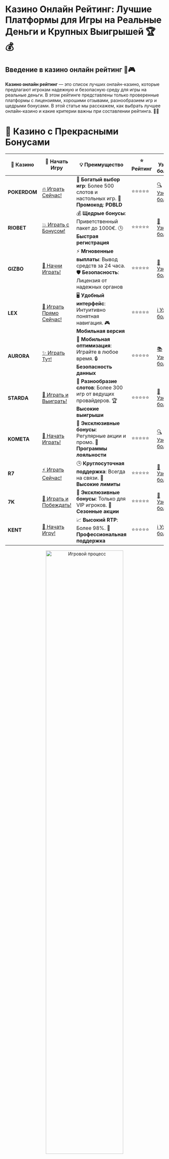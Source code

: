 # **Казино Онлайн Рейтинг: Лучшие Платформы для Игры на Реальные Деньги и Крупных Выигрышей 🏆💰**

## Введение в **казино онлайн рейтинг** 🎰🎮

**Казино онлайн рейтинг** — это список лучших онлайн-казино, которые предлагают игрокам надежную и безопасную среду для игры на реальные деньги. В этом рейтинге представлены только проверенные платформы с лицензиями, хорошими отзывами, разнообразием игр и щедрыми бонусами. В этой статье мы расскажем, как выбрать лучшее онлайн-казино и какие критерии важны при составлении рейтинга. 🚀💎

# 🌟 Казино с Прекрасными Бонусами

| 🎲 **Казино** | 🔗 **Начать Игру** | 💡 **Преимущество** | ⭐ **Рейтинг** | 🔗 **Узнать больше** | 🆕 **Новая информация** |
|--------------|---------------------|---------------------|----------------|----------------------|-------------------------|
| **POKERDOM**  | [🔥 Играть Сейчас!](https://brandplay.link/4k77v2yx) | 🎉 **Богатый выбор игр**: Более 500 слотов и настольных игр. 🎁 **Промокод**: **PDBLD** | ⭐⭐⭐⭐⭐ | [🔍 Узнать больше](https://brandplay.link/4k77v2yx) | 🏆 **Победители турниров** получают эксклюзивные подарки! |
| **RIOBET**    | [💥 Играть с Бонусом!](https://brandplay.link/7xBLTPyj) | 💰 **Щедрые бонусы**: Приветственный пакет до 1000€. 🕒 **Быстрая регистрация** | ⭐⭐⭐⭐⭐ | [📖 Узнать больше](https://brandplay.link/7xBLTPyj) | 💬 **Поддержка 24/7** для комфортной игры в любое время! |
| **GIZBO**     | [🚀 Начни Играть!](https://brandplay.link/bprXw4YV) | ⚡ **Мгновенные выплаты**: Вывод средств за 24 часа. 🛡️ **Безопасность**: Лицензия от надежных органов | ⭐⭐⭐⭐⭐ | [📝 Узнать больше](https://brandplay.link/bprXw4YV) | 🔒 **SSL-шифрование** для максимальной безопасности данных игроков. |
| **LEX**       | [💎 Играть Прямо Сейчас!](https://brandplay.link/zW4hdDFV) | 🖥️ **Удобный интерфейс**: Интуитивно понятная навигация. 🎮 **Мобильная версия** | ⭐⭐⭐⭐⭐ | [ℹ️ Узнать больше](https://brandplay.link/zW4hdDFV) | 📱 **Поддержка всех мобильных устройств** для удобства игры в любом месте. |
| **AURORA**    | [✨ Играть Тут!](https://10trafic-stat2.com/click/668546556bcc6313411604bd/6766/13032/subaccount) | 📱 **Мобильная оптимизация**: Играйте в любое время. 🔒 **Безопасность данных** | ⭐⭐⭐⭐⭐ | [📚 Узнать больше](https://10trafic-stat2.com/click/668546556bcc6313411604bd/6766/13032/subaccount) | 🌍 **Международная лицензия** на деятельность в разных странах. |
| **STARDА**    | [🎉 Играть и Выиграть!](https://brandplay.link/fB7xwRFL) | 🎰 **Разнообразие слотов**: Более 300 игр от ведущих провайдеров. 🏆 **Высокие выигрыши** | ⭐⭐⭐⭐⭐ | [🔎 Узнать больше](https://brandplay.link/fB7xwRFL) | 🎉 **Ежемесячные турниры** с крупными призами! |
| **KOMETA**    | [🎁 Начать Играть!](https://brandplay.link/8ZymQJV8) | 🎁 **Эксклюзивные бонусы**: Регулярные акции и промо. 🔄 **Программы лояльности** | ⭐⭐⭐⭐⭐ | [🔍 Узнать больше](https://brandplay.link/8ZymQJV8) | 🌟 **Персонализированные предложения** для долгосрочных игроков. |
| **R7**        | [⚡ Играть Сейчас!](https://brandplay.link/bMd3Yjsw) | 🕒 **Круглосуточная поддержка**: Всегда на связи. 💸 **Высокие лимиты** | ⭐⭐⭐⭐⭐ | [📖 Узнать больше](https://brandplay.link/bMd3Yjsw) | 🎯 **Рейтинг игроков** для лучших участников. |
| **7K**        | [🎯 Играть и Побеждать!](https://brandplay.link/BvQyFShp) | 🌟 **Эксклюзивные бонусы**: Только для VIP игроков. 🎉 **Сезонные акции** | ⭐⭐⭐⭐⭐ | [📝 Узнать больше](https://brandplay.link/BvQyFShp) | 🥇 **Особые привилегии** для постоянных игроков. |
| **KENT**      | [🔑 Начать Игру!](https://brandplay.link/Fv2WP3js) | 📈 **Высокий RTP**: Более 98%. 💼 **Профессиональная поддержка** | ⭐⭐⭐⭐⭐ | [ℹ️ Узнать больше](https://brandplay.link/Fv2WP3js) | 💬 **Поддержка на нескольких языках** для удобства игроков. |

<div align="center"> <img src="https://i.pinimg.com/originals/1d/b3/25/1db325483acbe642c6d4e6fdd73a4988.gif" alt="Игровой процесс" width="70%"> </div>
---

# 🚀 Быстрые Выигрыши и Поддержка

| 🎲 **Казино** | 🔗 **Начать Игру** | 💡 **Преимущество** | ⭐ **Рейтинг** | 🔗 **Узнать больше** | 🆕 **Новая информация** |
|--------------|---------------------|---------------------|----------------|----------------------|-------------------------|
| **GAMA**      | [🎯 Играть Прямо Сейчас!](https://brandplay.link/j6NMKsDz) | 🔍 **Интуитивный интерфейс**: Легкость использования. 🏅 **Престижные турниры** | ⭐⭐⭐⭐☆ | [🔎 Узнать больше](https://brandplay.link/j6NMKsDz) | 🏆 **Турниры с большими призами** каждый месяц. |
| **ONION**     | [💥 Играть и Выигрывать!](https://brandplay.link/zBGRVpQ9) | 🤑 **Низкие ставки**: Идеально для начинающих. 🔄 **Быстрые выводы** | ⭐⭐⭐⭐☆ | [🔍 Узнать больше](https://brandplay.link/zBGRVpQ9) | 🎮 **Казино для новичков** с простыми правилами. |
| **ЧЕМПИОН**   | [🏅 Играть в Турнире!](https://temon-gter.cfd/go/lRq?p80412p304504pcc44t17455) | 🏅 **Лояльная программа**: Награды за активность. 🎁 **Ежемесячные бонусы** | ⭐⭐⭐⭐☆ | [📖 Узнать больше](https://temon-gter.cfd/go/lRq?p80412p304504pcc44t17455) | 🥇 **Турниры и лояльность** — каждый шаг вознаграждается. |
| **VAVADA**    | [🚀 Играть Без Ожидания!](https://vavadapartner.pro/?promo=ea5c9275-6854-4505-94fc-95ab18221945-linkb2) | 🚀 **Быстрая регистрация**: Начните играть мгновенно. 🔐 **Безопасные транзакции** | ⭐⭐⭐⭐☆ | [📝 Узнать больше](https://vavadapartner.pro/?promo=ea5c9275-6854-4505-94fc-95ab18221945-linkb2) | 🏆 **Программа для новых игроков** с бонусами за регистрацию. |
| **FRIENDS**   | [🎉 Играть и Развлекаться!](https://gofriends.mba/linkb2) | 🤝 **Социальные игры**: Играйте с друзьями. 🌐 **Мультиплатформенность** | ⭐⭐⭐⭐☆ | [ℹ️ Узнать больше](https://gofriends.mba/linkb2) | 🎮 **Играйте с друзьями** и зарабатывайте бонусы за совместные действия. |
| **1WIN**      | [⚡ Играть и Выигрывать!](https://brandplay.link/smXVpBbG) | 🏆 **Спортивные ставки**: Широкий выбор видов спорта. 💵 **Высокие коэффициенты** | ⭐⭐⭐⭐☆ | [📚 Узнать больше](https://brandplay.link/smXVpBbG) | ⚽ **Бонусы на спортивные ставки** для активных игроков. |
| **DRIP**      | [💥 Играть Сразу!](https://drp-ircp01.com/c07e6a3db) | 🌐 **Инновационные игры**: Новейшие игровые технологии. 🛡️ **Высокая безопасность** | ⭐⭐⭐⭐☆ | [🔎 Узнать больше](https://drp-ircp01.com/c07e6a3db) | 🔧 **Инновационные функции** для удобства игры. |
| **JOYCASINO** | [🎰 Играть И Побеждать!](https://rpc30.call2me.pro/?/ru/registration?apkpop=0&partner=p24970p3291217pc98f) | 🎁 **Приятные бонусы**: Ежедневные акции и подарки. 🕹️ **Разнообразие игр** | ⭐⭐⭐⭐☆ | [🔍 Узнать больше](https://rpc30.call2me.pro/?/ru/registration?apkpop=0&partner=p24970p3291217pc98f) | 🎉 **Щедрые фриспины** для новых игроков. |
| **PLAYFORTUNA** | [🔥 Играть С Бонусом!](https://fortunapromo.net/alt/playfortuna/registration?0dc4a9362a71feb7e3f165fb8e766f70) | 🎉 **Регулярные акции**: Бонусы, фриспины и многое другое. 🏅 **Турниры** | ⭐⭐⭐⭐☆ | [📚 Узнать больше](https://fortunapromo.net/alt/playfortuna/registration?0dc4a9362a71feb7e3f165fb8e766f70) | 🎯 **Выгодные предложения** на популярные игры. |
| **SYKAA**     | [💸 Играть Сейчас!](https://s-two-way.com/?source=linkb2&pid=30697) | 💸 **Доступные ставки**: Идеально для новичков. 🎁 **Щедрые бонусы** | ⭐⭐⭐⭐☆ | [🔍 Узнать больше](https://s-two-way.com/?source=linkb2&pid=30697) | 💥 **Акции с большими бонусами** для новичков и опытных игроков. |

<div align="center"> <img src="https://schaeffers-cdn.s3.amazonaws.com/images/default-source/schaeffers-cdn-images/default-images/sectors/bigstock-casino-gambling-concept-with-f-369012793.jpg?sfvrsn=493ad806_4" alt="Игровой процесс" width="70%"> </div>
---

# 💸 Казино с Привлекательными Программами Лояльности

| 🎲 **Казино** | 🔗 **Начать Игру** | 💡 **Преимущество** | ⭐ **Рейтинг** | 🔗 **Узнать больше** | 🆕 **Новая информация** |
|--------------|---------------------|---------------------|----------------|----------------------|-------------------------|
| **KOMETA**    | [🎯 Начни Играть!](https://brandplay.link/8ZymQJV8) | 🎁 **Эксклюзивные бонусы**: Регулярные акции и промо. 🔄 **Программы лояльности** | ⭐⭐⭐⭐⭐ | [🔍 Узнать больше](https://brandplay.link/8ZymQJV8) | 🌟 **Персонализированные предложения** для долгосрочных игроков. |
| **1Xslots**   | [🏅 Играть Прямо Сейчас!](https://brandplay.link/hSB1khtr) | 🎉 **Множество акций**: Еженедельные бонусы и турниры. 🛡️ **Безопасность** | ⭐⭐⭐⭐⭐ | [📚 Узнать больше](https://brandplay.link/hSB1khtr) | 🏅 **Награды за активность**: участники программы лояльности получают специальные привилегии. |
| **R7**        | [🚀 Играть Сейчас!](https://brandplay.link/bMd3Yjsw) | 🕒 **Круглосуточная поддержка**: Всегда на связи. 💸 **Высокие лимиты** | ⭐⭐⭐⭐⭐ | [📖 Узнать больше](https://brandplay.link/bMd3Yjsw) | 💬 **VIP-поддержка** для постоянных игроков с приоритетом. |

<div align="center"> <img src="https://i.pinimg.com/originals/1d/b3/25/1db325483acbe642c6d4e6fdd73a4988.gif" alt="Игровой процесс" width="70%"> </div>
---

---

## Что такое **казино онлайн рейтинг**? 🧐💡

**Казино онлайн рейтинг** — это список топовых казино, основанный на оценках игроков, лицензиях, бонусных предложениях, качестве игры и других важных критериях. Эти рейтинги помогают игрокам найти лучшие и самые надежные онлайн-казино, которые обеспечивают безопасность, честность и захватывающий игровой процесс. 🎰💸

### Основные характеристики **казино онлайн рейтинг** 📝✅

1. **Лицензия и безопасность**: Все казино из рейтинга имеют лицензии от известных регуляторов, что гарантирует безопасность данных и честность игр.
2. **Широкий выбор игр**: Включает игровые автоматы, настольные игры, покер, рулетку и живое казино.
3. **Бонусы и акции**: Множество бонусов, таких как приветственные бонусы, фриспины, бонусы на депозит.
4. **Методы пополнения и вывода средств**: Поддержка различных методов оплаты, включая банковские карты, электронные кошельки и криптовалюты.

---

## Преимущества **казино онлайн рейтинг** 🏅🎰

### 1. **Безопасность и защита данных** 🔒💡

Онлайн-казино, которые попадают в рейтинг, гарантируют безопасность данных игроков. Они используют шифрование для защиты информации и обеспечивают безопасные транзакции.

### 2. **Прозрачность и честность игры** 🧐💯

Рейтинг включает только те казино, которые работают честно и прозрачно. Все игры проверяются на честность с помощью генераторов случайных чисел, а лицензия подтверждает их соответствие международным стандартам.

### 3. **Щедрые бонусы и акции** 🎁✨

Казино из рейтинга предлагают игрокам разнообразные бонусы, включая бонусы за регистрацию, фриспины и бонусы на депозит, что значительно увеличивает шансы на выигрыш.

### 4. **Большой выбор игр** 🎮🌟

**Казино онлайн рейтинг** включает платформы с широким ассортиментом игр: слоты, настольные игры, покер, рулетка и другие. Это дает возможность каждому игроку выбрать игру по своему вкусу.

---

## Как выбрать **казино онлайн рейтинг**? 🏆🎯

### 1. **Проверка лицензии и репутации** 🏢🌐

Для выбора казино из рейтинга важно обратить внимание на наличие лицензии от авторитетных регуляторов, таких как Malta Gaming Authority, Curacao eGaming или UK Gambling Commission.

### 2. **Репутация и отзывы игроков** 📝⭐

Прочитайте отзывы других игроков. Положительная репутация и высокие оценки говорят о том, что казино предлагает качественные услуги и честную игру.

### 3. **Выбор игр и провайдеров** 🎰🎮

Рейтинг включает только те казино, которые предлагают игры от известных и проверенных провайдеров, таких как **NetEnt**, **Microgaming**, **Play’n GO** и другие.

### 4. **Условия бонусов и акций** 🎁📜

Проверьте условия отыгрыша бонусов. Казино из рейтинга предлагают прозрачные и выгодные условия для игроков, чтобы избежать неприятных сюрпризов.

---

## Где найти **казино онлайн рейтинг**? 🌐💰

### 1. **Pokerdom** 🏆🎰

- **Лицензия**: Curacao eGaming
- **Особенности**: Приветственные бонусы, турниры, большой выбор игр.
- **Методы пополнения**: Банковские карты, электронные кошельки, криптовалюты.

#### Преимущества:
- Большой выбор слотов и настольных игр.
- Регулярные акции и турниры.
- Быстрые и безопасные выплаты.

---

### 2. **Riobet** 🎲💎

- **Лицензия**: Malta Gaming Authority
- **Особенности**: Множество популярных слотов, живое казино.
- **Методы пополнения**: Visa, MasterCard, Skrill, Neteller.

#### Преимущества:
- Высокие RTP на популярных слотах.
- Привлекательные бонусы для новых игроков.
- Простая навигация и быстрое пополнение счета.

---

### 3. **Gizbo** 💸🎉

- **Лицензия**: UK Gambling Commission
- **Особенности**: Простой интерфейс, фриспины и бонусы.
- **Методы пополнения**: Банковские карты, электронные кошельки.

#### Преимущества:
- Простой интерфейс и быстрые выплаты.
- Регулярные бонусы и акции.
- Множество слотов с бонусными функциями.

---

### 4. **LEX** 🌟🎰

- **Лицензия**: Curacao eGaming
- **Особенности**: Программы лояльности, фриспины для новых игроков.
- **Методы пополнения**: Visa, MasterCard, Skrill.

#### Преимущества:
- Удобный интерфейс и высокие лимиты на депозиты.
- Множество бонусных предложений.
- Отличная программа лояльности.

---

### 5. **Aurora** 🏅💎

- **Лицензия**: Malta Gaming Authority
- **Особенности**: Щедрые бонусы на депозиты и бесплатные спины.
- **Методы пополнения**: PayPal, Visa, MasterCard.

#### Преимущества:
- Регулярные акции и турниры.
- Простой и удобный интерфейс.
- Высокие RTP на слоты и настольные игры.

---

### 6. **Starda** ✨🎰

- **Лицензия**: Curacao eGaming
- **Особенности**: Множество бонусных предложений, поддержка криптовалют.
- **Методы пополнения**: Электронные кошельки, криптовалюты.

#### Преимущества:
- Быстрая обработка выплат.
- Множество акций и бонусов для новых игроков.
- Высокие лимиты на депозиты и выводы.

---

### 7. **Kometa** 🚀🎮

- **Лицензия**: Malta Gaming Authority
- **Особенности**: Привлекательные бонусы, большое количество игровых автоматов.
- **Методы пополнения**: Visa, MasterCard, Skrill.

#### Преимущества:
- Множество слотов с высокими шансами на выигрыш.
- Простой и интуитивно понятный интерфейс.
- Мгновенные выводы средств.

---

### 8. **R7** 🎯💰

- **Лицензия**: Curacao eGaming
- **Особенности**: Программы лояльности, быстрые выплаты.
- **Методы пополнения**: Банковские карты, электронные кошельки.

#### Преимущества:
- Удобная мобильная версия.
- Привлекательные бонусы для новичков.
- Высокие RTP на популярных играх.

---

### 9. **7K** 💎🎰

- **Лицензия**: UK Gambling Commission
- **Особенности**: Программы лояльности и бонусы для постоянных игроков.
- **Методы пополнения**: Электронные кошельки, криптовалюты.

#### Преимущества:
- Простота использования и быстрые выплаты.
- Регулярные бонусы и акции для постоянных игроков.
- Прекрасное качество мобильной версии казино.

---

### 10. **Kent** 🌟🎯

- **Лицензия**: Malta Gaming Authority
- **Особенности**: Привлекательные бонусы на депозиты и бесплатные спины.
- **Методы пополнения**: PayPal, Visa, MasterCard.

#### Преимущества:
- Множество акций и турнирных предложений.
- Легкий в использовании интерфейс.
- Программы лояльности для постоянных игроков.

---

## Заключение: Присоединяйтесь к **казино онлайн рейтинг** и начинайте выигрывать! 🎉💰

**Казино онлайн рейтинг** помогает выбрать лучшие онлайн-казино с безопасными условиями, высокими RTP, щедрыми бонусами и большими шансами на выигрыш. Выбирайте платформу, играйте на реальные деньги и наслаждайтесь азартом! Пусть удача будет на вашей стороне! 🍀🎰

---

## Часто задаваемые вопросы (FAQ) ❓📚

### 1. Как выбрать **казино онлайн рейтинг**? 🏆🎰

Для выбора **казино онлайн рейтинг** важно обратить внимание на лицензии, отзывы игроков, выбор игр, бонусные предложения и методы пополнения и вывода средств.

### 2. Можно ли выиграть реальные деньги в **казино онлайн рейтинг**? 💰🎯

Да, в **казино онлайн рейтинг** можно играть на реальные деньги и выигрывать реальные призы. Эти казино предлагают игры с реальными ставками и выводом выигрышей.

### 3. Какие бонусы предлагают **казино онлайн рейтинг**? 🎁🎉

**Казино онлайн рейтинг** предлагают бонусы за регистрацию, фриспины, бонусы на депозит и другие привилегии для игроков.

### 4. Где найти **казино онлайн рейтинг**? 🌐💸

Вы можете найти **казино онлайн рейтинг** в рейтингах и обзорах на специализированных сайтах, где представлены лучшие и лицензированные платформы для игры на деньги.
